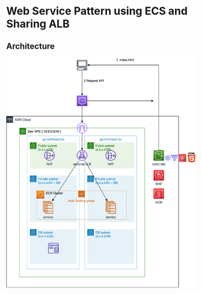 # Web Service Pattern using ECS and Sharing ALB

## Architecture

![architecture](./img/architecture.png)
